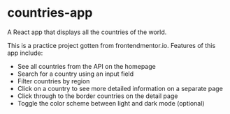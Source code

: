 
# countries-app
A React app that displays all the countries of the world. 

This is a practice project gotten from frontendmentor.io. Features of this app include:
<ul>
  <li>See all countries from the API on the homepage</li>
<li>Search for a country using an input field</li>
<li>Filter countries by region</li>
<li>Click on a country to see more detailed information on a separate page</li>
<li>Click through to the border countries on the detail page</li>
<li>Toggle the color scheme between light and dark mode (optional)</li>
  </ul>

